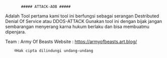            ##### ATTACK-AOB #####

Adalah Tool pertama kami tool ini berfungsi sebagai serangan Destributed Denial Of Service atau DDOS-ATTACK
Gunakan tool ini dengan bijak jangan sembarangan menyerang karna hukum berlaku dan bisa membuatmu dipenjara.
















Team    : Army Of Beasts
Website : https://armyofbeasts.art.blog/


        ®Hak cipta dilindungi undang-undang
